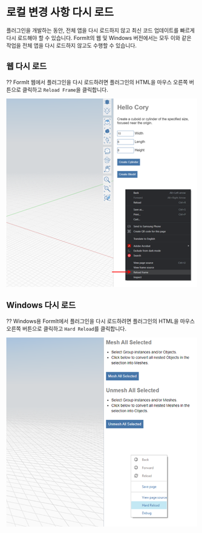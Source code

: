 # 로컬 변경 사항 다시 로드

플러그인을 개발하는 동안, 전체 앱을 다시 로드하지 않고 최신 코드 업데이트를 빠르게 다시 로드해야 할 수 있습니다. FormIt의 웹 및 Windows 버전에서는 모두 이와 같은 작업을 전체 앱을 다시 로드하지 않고도 수행할 수 있습니다.

## 웹 다시 로드

?? FormIt 웹에서 플러그인을 다시 로드하려면 플러그인의 HTML을 마우스 오른쪽 버튼으로 클릭하고 `Reload Frame`을 클릭합니다.

![](<../../../.gitbook/assets/d11 (1).png>)

## Windows 다시 로드

?? Windows용 FormIt에서 플러그인을 다시 로드하려면 플러그인의 HTML을 마우스 오른쪽 버튼으로 클릭하고 `Hard Reload`를 클릭합니다.

![](../../../.gitbook/assets/d18.png)

